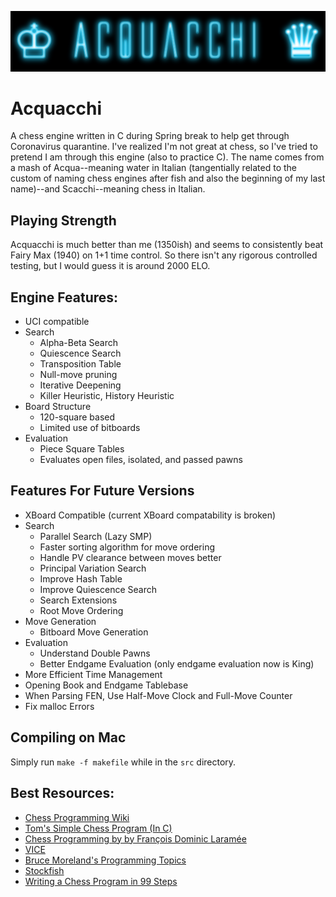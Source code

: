 ![Acquacchi Logo](https://github.com/samacqua/Acquacchi/blob/master/img/acquacchi.png)
# Acquacchi
A chess engine written in C during Spring break to help get through Coronavirus quarantine. I've realized I'm not great at chess, so I've tried to pretend I am through this engine (also to practice C). The name comes from a mash of Acqua--meaning water in Italian (tangentially related to the custom of naming chess engines after fish and also the beginning of my last name)--and Scacchi--meaning chess in Italian.

## Playing Strength
Acquacchi is much better than me (1350ish) and seems to consistently beat Fairy Max (1940) on 1+1 time control. So there isn't any rigorous controlled testing, but I would guess it is around 2000 ELO.

## Engine Features:
* UCI compatible
* Search
    * Alpha-Beta Search
    * Quiescence Search
    * Transposition Table
    * Null-move pruning
    * Iterative Deepening
    * Killer Heuristic, History Heuristic
* Board Structure
    * 120-square based
    * Limited use of bitboards
* Evaluation
    * Piece Square Tables
    * Evaluates open files, isolated, and passed pawns
    
## Features For Future Versions
* XBoard Compatible (current XBoard compatability is broken)
* Search
    * Parallel Search (Lazy SMP)
    * Faster sorting algorithm for move ordering
    * Handle PV clearance between moves better
    * Principal Variation Search
    * Improve Hash Table
    * Improve Quiescence Search
    * Search Extensions
    * Root Move Ordering
* Move Generation
    * Bitboard Move Generation
* Evaluation
    * Understand Double Pawns
    * Better Endgame Evaluation (only endgame evaluation now is King)
* More Efficient Time Management
* Opening Book and Endgame Tablebase
* When Parsing FEN, Use Half-Move Clock and Full-Move Counter
* Fix malloc Errors

## Compiling on Mac
Simply run `make -f makefile` while in the `src` directory.
    
## Best Resources:
* [Chess Programming Wiki](https://www.chessprogramming.org/Main_Page)
* [Tom's Simple Chess Program (In C)](http://www.tckerrigan.com/Chess/TSCP/)
* [Chess Programming by by François Dominic Laramée](http://archive.gamedev.net/archive/reference/articles/article1014.html)
* [VICE](https://www.youtube.com/playlist?list=PLZ1QII7yudbc-Ky058TEaOstZHVbT-2hg)
* [Bruce Moreland's Programming Topics](https://web.archive.org/web/20071026090003/http://www.brucemo.com/compchess/programming/index.htm)
* [Stockfish](https://github.com/official-stockfish/Stockfish)
* [Writing a Chess Program in 99 Steps](http://web.archive.org/web/20120315032415/http://www.sluijten.com/forum/)
